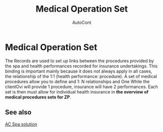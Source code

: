 ﻿---
    title: "Medical Operation Set"
    author: AutoCont
    ms.date: 04/30/2018
    ms.topic: article
    ms.prod: dynamics-nav-2017
    ms.contentlocale: en
    ms.lasthandoff: 04/30/2018
---

# Medical Operation Set

The Records are used to set up links between the procedures provided by the spa and health performances recorded for insurance undertakings. This binding is important mainly because it does not always apply in all cases, the relationship of the 1:1 (health performance: procedure). A set of medical procedures allow you to define and 1: N relationships and One While the clientOvi will provide 1 procedure, insurance will have 2 performances.
Each set is then must allow for individual health insurance in **the overview of medical procedures sets for ZP**. 



## <a name="see-also"></a>See also
[AC Spa solution](ac-spa-solution.md)